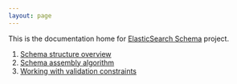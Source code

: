 ```yaml
---
layout: page
---
```


This is the documentation home for [ElasticSearch Schema][home] 
project.

1. [Schema structure overview](meta-schema)
2. [Schema assembly algorithm](assembly)
3. [Working with validation constraints](constraints)

  [home]: https://github.com/ama-team/elasticsearch-schema
